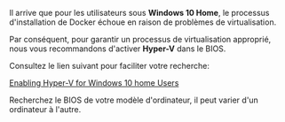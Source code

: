 Il arrive que pour les utilisateurs sous **Windows 10 Home**, le processus d'installation de Docker échoue en raison de problèmes de virtualisation.

Par conséquent, pour garantir un processus de virtualisation approprié, nous vous recommandons d'activer **Hyper-V** dans le BIOS.

Consultez le lien suivant pour faciliter votre recherche:

[Enabling Hyper-V for Windows 10 home Users](https://techcommunity.microsoft.com/t5/itops-talk-blog/step-by-step-enabling-hyper-v-for-use-on-windows-10/ba-p/267945)

Recherchez le BIOS de votre modèle d'ordinateur, il peut varier d'un ordinateur à l'autre.
